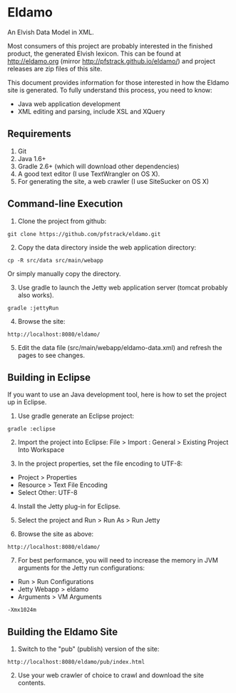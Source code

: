 # Eldamo

An Elvish Data Model in XML.

Most consumers of this project are probably interested in the finished product, the generated Elvish lexicon. This can
be found at http://eldamo.org (mirror http://pfstrack.github.io/eldamo/) and project releases are zip files of this site.

This document provides information for those interested in how the Eldamo site is generated. To fully understand this
process, you need to know:

* Java web application development
* XML editing and parsing, include XSL and XQuery

## Requirements

1. Git
2. Java 1.6+
3. Gradle 2.6+ (which will download other dependencies)
4. A good text editor (I use TextWrangler on OS X).
5. For generating the site, a web crawler (I use SiteSucker on OS X)

## Command-line Execution

1) Clone the project from github:

```
git clone https://github.com/pfstrack/eldamo.git
```

2) Copy the data directory inside the web application directory:

```
cp -R src/data src/main/webapp
```

Or simply manually copy the directory.

3) Use gradle to launch the Jetty web application server (tomcat probably also works).

```
gradle :jettyRun
```

4) Browse the site:

```
http://localhost:8080/eldamo/
```

5) Edit the data file (src/main/webapp/eldamo-data.xml) and refresh the pages to see changes.

## Building in Eclipse

If you want to use an Java development tool, here is how to set the project up in Eclipse.

1) Use gradle generate an Eclipse project:

```
gradle :eclipse
```

2) Import the project into Eclipse: File > Import : General > Existing Project Into Workspace

3) In the project properties, set the file encoding to UTF-8:

* Project > Properties
* Resource > Text File Encoding
* Select Other: UTF-8

4) Install the Jetty plug-in for Eclipse.

5) Select the project and Run > Run As > Run Jetty

6) Browse the site as above:

```
http://localhost:8080/eldamo/
```

7) For best performance, you will need to increase the memory in JVM arguments for the Jetty run configurations:

* Run > Run Configurations
* Jetty Webapp > eldamo
* Arguments > VM Arguments

```
-Xmx1024m
```

## Building the Eldamo Site

1) Switch to the "pub" (publish) version of the site:

```
http://localhost:8080/eldamo/pub/index.html
```

2) Use your web crawler of choice to crawl and download the site contents.